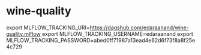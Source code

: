 # wine-quality
export MLFLOW_TRACKING_URI=https://dagshub.com/edaraanand/wine-quality.mlflow 
export MLFLOW_TRACKING_USERNAME=edaraanand 
export MLFLOW_TRACKING_PASSWORD=abed0ff71987a13ead4e62d6f73f8a8f25e4c729